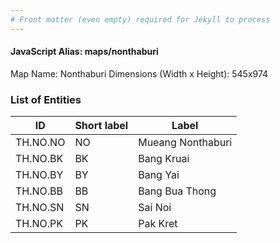 ```yaml
---
# Front matter (even empty) required for Jekyll to process
---
```


#### JavaScript Alias: maps/nonthaburi

Map Name: Nonthaburi
Dimensions (Width x Height): 545x974

### List of Entities

| ID       | Short label | Label             |
| -------- | ----------- | ----------------- |
| TH.NO.NO | NO          | Mueang Nonthaburi |
| TH.NO.BK | BK          | Bang Kruai        |
| TH.NO.BY | BY          | Bang Yai          |
| TH.NO.BB | BB          | Bang Bua Thong    |
| TH.NO.SN | SN          | Sai Noi           |
| TH.NO.PK | PK          | Pak Kret          |
